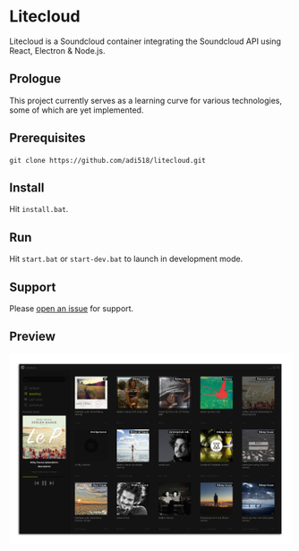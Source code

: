 # Litecloud
Litecloud is a Soundcloud container integrating the Soundcloud API using React, Electron & Node.js.

## Prologue
This project currently serves as a learning curve for various technologies, some of which are yet implemented.

## Prerequisites
`git clone https://github.com/adi518/litecloud.git`

## Install
Hit `install.bat`.

## Run
Hit `start.bat` or `start-dev.bat` to launch in development mode.

## Support
Please [open an issue](https://github.com/adi518/litecloud/issues) for support.

## Preview
![Alt](preview.png)
